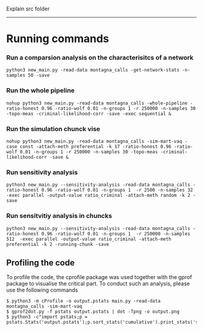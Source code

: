Explain src folder



---
# Running commands
### Run a comparsion analysis on the characterisitcs of a network
    python3 new_main.py -read-data montagna_calls -get-network-stats -n-samples 50 -save


### Run the whole pipeline
    nohup python3 new_main.py -read-data montagna_calls -whole-pipeline -ratio-honest 0.96 -ratio-wolf 0.01 -n-groups 1 -r 250000 -n-samples 30 -topo-meas -criminal-likelihood-corr -save -exec sequential &


### Run the simulation chunck vise
    nohup python3 new_main.py -read-data montagna_calls -sim-mart-vaq -case const -attach-meth preferential -k 17 -ratio-honest 0.96 -ratio-wolf 0.01 -n-groups 1 -r 250000 -n-samples 30 -topo-meas -criminal-likelihood-corr -save &

### Run sensitivity analysis
    python3 new_main.py --sensitivity-analysis -read-data montagna_calls -ratio-honest 0.96 -ratio-wolf 0.01 -n-groups 1  -r 2500 -n-samples 32  -exec parallel -output-value ratio_criminal -attach-meth random -k 2 -save

### Run sensitvitiy analysis in chuncks
    python3 new_main.py --sensitivity-analysis -read-data montagna_calls -ratio-honest 0.96 -ratio-wolf 0.01 -n-groups 1  -r 250000 -n-samples 512  -exec parallel -output-value ratio_criminal -attach-meth preferential -k 2 -running-chunk -save

## Profiling the code

To profile the code, the cprofile package was used together with the gprof package to visualise the critical part. To conduct such an analysis, please use the following commands

    $ python3 -m cProfile -o output.pstats main.py -read-data montagna_calls -sim-mart-vaq
    $ gprof2dot.py -f pstats output.pstats | dot -Tpng -o output.png
    $ python3 -c"import pstats;p = pstats.Stats('output.pstats');p.sort_stats('cumulative').print_stats('simulators')"
